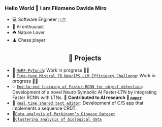 ### Hello World 👋 I am Filomeno Davide Miro

- 💻 Software Engineer 🇮🇹
- 🦾 AI enthusiast
- ☘️ Nature Lover
- ♟️ Chess player


<h2  align="center"> 🎯 Projects </h2>

* 💎 [`NeRF-PyTorch`](https://github.com/davidemiro/NeRF-pytorch): Work in progress 🚧🔨
* 🤖 [`Fine-tune Mistral 7B NeurIPS LLM Efficiency Challenge`](https://github.com/davidemiro/neurips_llm_efficiency_challenge): Work in progress 🚧🔨
* 💡 [`End-to-end training of Faster-RCNN for object detection`](https://github.com/davidemiro/Tesi_Davide_Miro): Development of a novel Neuro Symbolic AI Faster-LTN by integrating Faster RCNN with LTNs. 🧨 **Contributed to AI research 🧪 [`paper`](https://doi.org/10.1007/978-3-030-86340-1_4)**
* 📄 [`Real time shared text editor`](https://github.com/roberto-borgone/Progetto_Malnati): Development of C/S app that implements a sequence CRDT.
* 🧪[`Data analysis of Parkinson’s Disease Dataset`](https://github.com/davidemiro/ProjectDataSpace)
* 🧬[`Clustering analysis of biological data`](https://github.com/davidemiro/project_bioinformatics_official)







<!--
**davidemiro/davidemiro** is a ✨ _special_ ✨ repository because its `README.md` (this file) appears on your GitHub profile.

Here are some ideas to get you started:

- 🔭 I’m currently working on ...
- 🌱 I’m currently learning ...
- 👯 I’m looking to collaborate on ...
- 🤔 I’m looking for help with ...
- 💬 Ask me about ...
- 📫 How to reach me: ...
- 😄 Pronouns: ...
- ⚡ Fun fact: ...
-->
